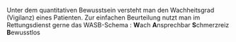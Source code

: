 Unter dem quantitativen Bewusstsein versteht man den Wachheitsgrad (Vigilanz) eines Patienten. Zur einfachen Beurteilung nutzt man im Rettungsdienst gerne das WASB-Schema :
**W**ach
**A**nsprechbar
**S**chmerzreiz
**B**ewusstlos
